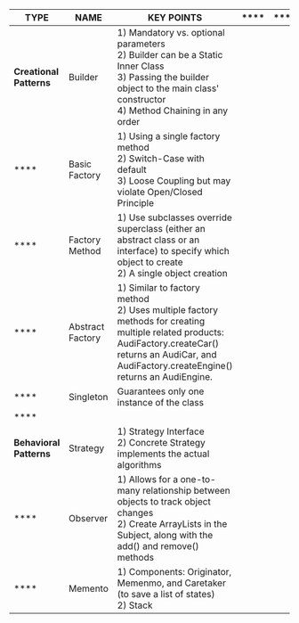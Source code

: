 | **TYPE**                | **NAME**         | **KEY POINTS**                                                                                                                                                                                             | **** | **** | **** | **** | **** | **** | **** |
|-------------------------|------------------|------------------------------------------------------------------------------------------------------------------------------------------------------------------------------------------------------------|------|------|------|------|------|------|------|
| **Creational Patterns** | Builder          | 1) Mandatory vs. optional parameters  <br>2) Builder can be a Static Inner Class  <br>3) Passing the builder object to the main class' constructor   <br>4) Method Chaining in any order                   |      |      |      |      |      |      |      |
| ****                    | Basic Factory    | 1) Using a single factory method<br>2) Switch-Case with default<br>3) Loose Coupling but may violate Open/Closed Principle                                                                                 |      |      |      |      |      |      |      |
| ****                    | Factory Method   | 1) Use subclasses override superclass  (either an abstract class or an interface) to specify which object to create<br>2) A single object creation                                                         |      |      |      |      |      |      |      |
| ****                    | Abstract Factory | 1) Similar to factory method<br>2) Uses multiple factory methods for creating multiple related products: AudiFactory.createCar() returns an AudiCar, and AudiFactory.createEngine() returns an AudiEngine. |      |      |      |      |      |      |      |
| ****                    | Singleton        | Guarantees only one instance of the class                                                                                                                                                                  |      |      |      |      |      |      |      |
| ****                    |                  |                                                                                                                                                                                                            |      |      |      |      |      |      |      |
| **Behavioral Patterns** | Strategy         | 1) Strategy Interface<br>2) Concrete Strategy implements the actual algorithms                                                                                                                             |      |      |      |      |      |      |      |
| ****                    | Observer         | 1) Allows for a one-to-many relationship between objects to track object changes<br>2) Create ArrayLists in the Subject, along with the add() and remove() methods                                         |      |      |      |      |      |      |      |
| ****                    | Memento          | 1) Components: Originator, Memenmo, and Caretaker (to save a list of states)<br>2) Stack                                                                                                                   |      |      |      |      |      |      |      |
